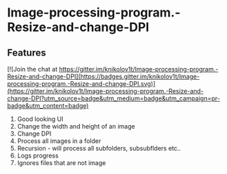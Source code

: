 # Image-processing-program.-Resize-and-change-DPI
## Features

[![Join the chat at https://gitter.im/knikolov1t/Image-processing-program.-Resize-and-change-DPI](https://badges.gitter.im/knikolov1t/Image-processing-program.-Resize-and-change-DPI.svg)](https://gitter.im/knikolov1t/Image-processing-program.-Resize-and-change-DPI?utm_source=badge&utm_medium=badge&utm_campaign=pr-badge&utm_content=badge)
1. Good looking UI
2. Change the width and height of an image
3. Change DPI
4. Process all images in a folder
5. Recursion - will process all subfolders, subsubflders etc..
6. Logs progress
7. Ignores files that are not image
